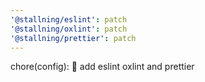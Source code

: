 ```yaml
---
'@stallning/eslint': patch
'@stallning/oxlint': patch
'@stallning/prettier': patch
---
```


chore(config): :wrench: add eslint oxlint and prettier
